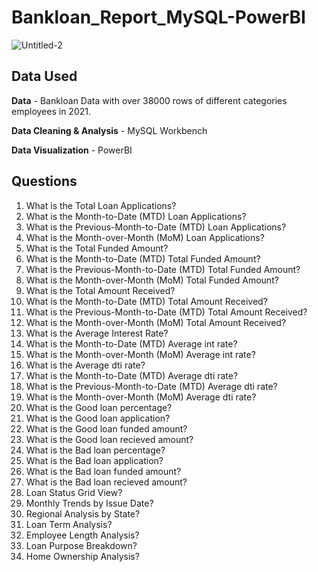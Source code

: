 # Bankloan_Report_MySQL-PowerBI
![Untitled-2](https://github.com/Tuhin-150/Bankloan_Report_MySQL-PowerBI/assets/161159207/a205c1ed-c9fb-4ab8-9343-fafa228c8c98)

## Data Used

**Data** - Bankloan Data with over 38000 rows of different categories employees in 2021.

**Data Cleaning & Analysis** - MySQL Workbench

**Data Visualization** - PowerBI

## Questions

1. What is the Total Loan Applications?
2. What is the Month-to-Date (MTD) Loan Applications?
3. What is the Previous-Month-to-Date (MTD) Loan Applications?
4. What is the Month-over-Month (MoM) Loan Applications?
5. What is the Total Funded Amount?
6. What is the Month-to-Date (MTD) Total Funded Amount?
7. What is the Previous-Month-to-Date (MTD) Total Funded Amount?
8. What is the Month-over-Month (MoM) Total Funded Amount?
9. What is the Total Amount Received?
10. What is the Month-to-Date (MTD) Total Amount Received?
11. What is the Previous-Month-to-Date (MTD) Total Amount Received?
12. What is the Month-over-Month (MoM) Total Amount Received?
13. What is the Average Interest Rate?
14. What is the Month-to-Date (MTD) Average int rate?
15. What is the Month-over-Month (MoM) Average int rate?
16. What is the Average dti rate?
17. What is the Month-to-Date (MTD) Average dti rate?
18. What is the Previous-Month-to-Date (MTD) Average dti rate?
19. What is the Month-over-Month (MoM) Average dti rate?
20. What is the Good loan percentage?
21. What is the Good loan application?
22. What is the Good loan funded amount?
23. What is the Good loan recieved amount?
24. What is the Bad loan percentage?
25. What is the Bad loan application?
26. What is the Bad loan funded amount?
27. What is the Bad loan recieved amount?
28. Loan Status Grid View?
29. Monthly Trends by Issue Date?
30. Regional Analysis by State?
31. Loan Term Analysis?
32. Employee Length Analysis?
33. Loan Purpose Breakdown?
34. Home Ownership Analysis?

    
